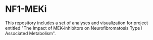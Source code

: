# NF1-MEKi
This repository includes a set of analyses and visualization for project entitled "The Impact of MEK-inhibitors on Neurofibromatosis Type I Associated Metabolism". 
